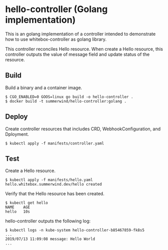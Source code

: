 # hello-controller (Golang implementation)

This is an golang implementation of a controller intended to demonstrate how to use whitebox-controller as golang library.

This controller reconciles Hello resource. When create a Hello resource, this controller outputs the value of message field and update status of the resource.

## Build

Build a binary and a container image.

```
$ CGO_ENABLED=0 GOOS=linux go build -o hello-controller .
$ docker build -t summerwind/hello-controller:golang .
```

## Deploy

Create controller resources that includes CRD, WebhookConfiguration, and Dployment.

```
$ kubectl apply -f manifests/controller.yaml
```

## Test

Create a Hello resource.

```
$ kubectl apply -f manifests/hello.yaml
hello.whitebox.summerwind.dev/hello created
```

Verify that the Hello resource has been created.

```
$ kubectl get hello
NAME    AGE
hello   10s
```

hello-controller outputs the following log:

```
$ kubectl logs -n kube-system hello-controller-b85467859-fk8s5
...
2019/07/13 11:09:08 message: Hello World
...
```
